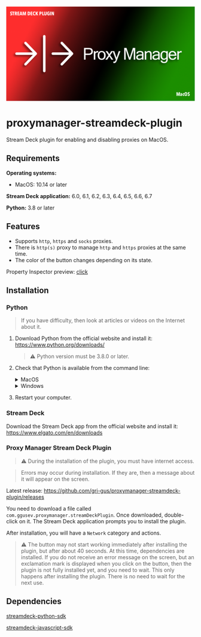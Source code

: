<p align="center">
    <a>
        <img src="https://raw.githubusercontent.com/gri-gus/proxymanager-streamdeck-plugin/main/assets/git_cover.png" 
        alt="proxymanager-streamdeck-plugin">
    </a>
</p>

# proxymanager-streamdeck-plugin

Stream Deck plugin for enabling and disabling proxies on MacOS.

## Requirements

**Operating systems:**

* MacOS: 10.14 or later

**Stream Deck application:** 6.0, 6.1, 6.2, 6.3, 6.4, 6.5, 6.6, 6.7

**Python:** 3.8 or later

## Features

* Supports `http`, `https` and `socks` proxies.
* There is `http(s)` proxy to manage `http` and `https` proxies at the same time.
* The color of the button changes depending on its state.

Property Inspector
preview: [click](https://htmlpreview.github.io/?https://github.com/gri-gus/proxymanager-streamdeck-plugin/blob/main/com.ggusev.proxymanager.sdPlugin/property_inspector/connectdisconnect_pi.html)

## Installation

### Python

> If you have difficulty, then look at articles or videos on the Internet about it.

1. Download Python from the official website and install it: https://www.python.org/downloads/

   > ⚠️ Python version must be 3.8.0 or later.


2. Check that Python is available from the command line:

   <details><summary>MacOS</summary>

   Open the `Terminal` application, enter the command below and press Return(Enter):

   ```shell
   python3 -V
   ```

   If you get a response that looks like `Python 3.10.4`, then you have done everything right.

   If there is no response, then you have installed Python incorrectly.

   </details>

   <details><summary>Windows</summary>

   Open the `Command Prompt` application, enter the command below and press Return(Enter):

   ```shell
   python -V
   ```

   If you get a response that looks like `Python 3.10.4`, then you have done everything right.

   If there is no response, then you have installed Python incorrectly.

   </details>

3. Restart your computer.

### Stream Deck

Download the Stream Deck app from the official website and install it: https://www.elgato.com/en/downloads

### Proxy Manager Stream Deck Plugin

> ⚠️ During the installation of the plugin, you must have internet access.

> Errors may occur during installation. If they are, then a message about it will appear on the screen.

Latest release: https://github.com/gri-gus/proxymanager-streamdeck-plugin/releases

You need to download a file called `com.ggusev.proxymanager.streamDeckPlugin`. Once downloaded, double-click on it. The
Stream Deck application prompts you to install the plugin.

After installation, you will have a `Network` category and actions.

> ⚠️ The button may not start working immediately after installing the plugin, but after about 40 seconds. At this time,
> dependencies are installed. If you do not receive an error message on the screen, but an exclamation mark is displayed
> when you click on the button, then the plugin is not fully installed yet, and you need to wait. This only happens
> after installing the plugin. There is no need to wait for the next use.

## Dependencies

[streamdeck-python-sdk](https://github.com/gri-gus/streamdeck-python-sdk)

[streamdeck-javascript-sdk](https://github.com/elgatosf/streamdeck-javascript-sdk)
